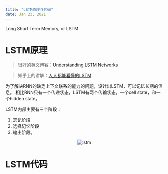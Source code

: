 ```yaml
---
title: "LSTM原理与代码"
date: Jan 23, 2021
---
```

Long Short Term Memory, or LSTM

# LSTM原理
> 很好的英文博客：[Understanding LSTM Networks](https://colah.github.io/posts/2015-08-Understanding-LSTMs/)

> 知乎上的讲解：[人人都能看懂的LSTM](https://zhuanlan.zhihu.com/p/32085405)



为了解决RNN的缺乏上下文联系的能力的问题，设计出LSTM，可以记忆长期的信息。
相比RNN只有一个传递状态，LSTM有两个传输状态，一个cell state，和一个hidden state。

LSTM内部主要有三个阶段： 

1. 忘记阶段  
2. 选择记忆阶段
3. 输出阶段。


<center>
<img src="../imgs/lstm.jpg" alt="lstm">
</center>

# LSTM代码
